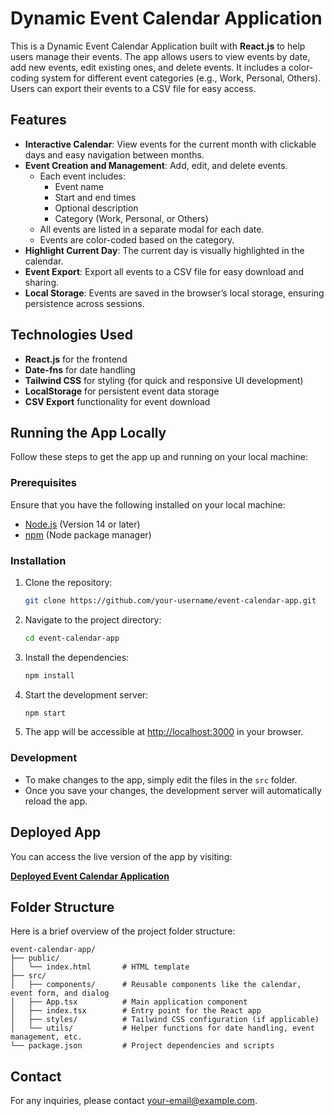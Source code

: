


# Dynamic Event Calendar Application

This is a Dynamic Event Calendar Application built with **React.js** to help users manage their events. The app allows users to view events by date, add new events, edit existing ones, and delete events. It includes a color-coding system for different event categories (e.g., Work, Personal, Others). Users can export their events to a CSV file for easy access.

## Features

- **Interactive Calendar**: View events for the current month with clickable days and easy navigation between months.
- **Event Creation and Management**: Add, edit, and delete events.
  - Each event includes:
    - Event name
    - Start and end times
    - Optional description
    - Category (Work, Personal, or Others)
  - All events are listed in a separate modal for each date.
  - Events are color-coded based on the category.
- **Highlight Current Day**: The current day is visually highlighted in the calendar.
- **Event Export**: Export all events to a CSV file for easy download and sharing.
- **Local Storage**: Events are saved in the browser’s local storage, ensuring persistence across sessions.

## Technologies Used

- **React.js** for the frontend
- **Date-fns** for date handling
- **Tailwind CSS** for styling (for quick and responsive UI development)
- **LocalStorage** for persistent event data storage
- **CSV Export** functionality for event download

## Running the App Locally

Follow these steps to get the app up and running on your local machine:

### Prerequisites

Ensure that you have the following installed on your local machine:
- [Node.js](https://nodejs.org/) (Version 14 or later)
- [npm](https://www.npmjs.com/) (Node package manager)

### Installation

1. Clone the repository:
   ```bash
   git clone https://github.com/your-username/event-calendar-app.git
   ```

2. Navigate to the project directory:
   ```bash
   cd event-calendar-app
   ```

3. Install the dependencies:
   ```bash
   npm install
   ```

4. Start the development server:
   ```bash
   npm start
   ```

5. The app will be accessible at [http://localhost:3000](http://localhost:3000) in your browser.

### Development

- To make changes to the app, simply edit the files in the `src` folder.
- Once you save your changes, the development server will automatically reload the app.

## Deployed App

You can access the live version of the app by visiting:

**[Deployed Event Calendar Application](https://eventcalendar16.netlify.app/)**

## Folder Structure

Here is a brief overview of the project folder structure:

```
event-calendar-app/
├── public/
│   └── index.html       # HTML template
├── src/
│   ├── components/      # Reusable components like the calendar, event form, and dialog
│   ├── App.tsx          # Main application component
│   ├── index.tsx        # Entry point for the React app
│   ├── styles/          # Tailwind CSS configuration (if applicable)
│   └── utils/           # Helper functions for date handling, event management, etc.
└── package.json         # Project dependencies and scripts
```

## Contact

For any inquiries, please contact [your-email@example.com](mailto:agarwalanusha@13@example.com).



